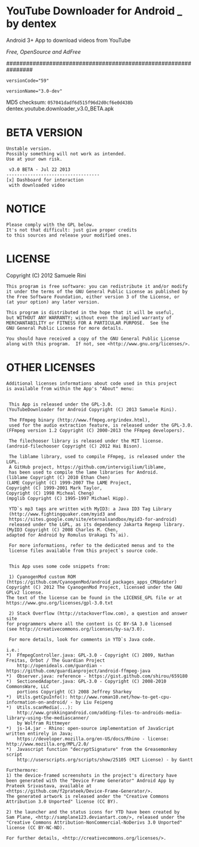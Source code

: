 YouTube Downloader for Android _ by dentex
================================================================

Android 3+ App to download videos from YouTube

*Free, OpenSource and AdFree*

################################################################

`versionCode="59"`

`versionName="3.0-dev"`

MD5 checksum: `057041dadf6d515f96d2d0cf6e0d438b` dentex.youtube.downloader_v3.0_BETA.apk

BETA VERSION
================================================================

	Unstable version.
	Possibly something will not work as intended.
	Use at your own risk.
    
     v3.0 BETA - Jul 22 2013 
    ----------------------------------- 
    [x] Dashboard for interaction 
     with downloaded video 

NOTICE
================================================================
    Please comply with the GPL below. 
    It's not that difficult: just give proper credits 
    to this sources and release your modified ones.

LICENSE
================================================================
Copyright (C) 2012  Samuele Rini

    This program is free software: you can redistribute it and/or modify
    it under the terms of the GNU General Public License as published by
    the Free Software Foundation, either version 3 of the License, or
    (at your option) any later version.

    This program is distributed in the hope that it will be useful,
    but WITHOUT ANY WARRANTY; without even the implied warranty of
    MERCHANTABILITY or FITNESS FOR A PARTICULAR PURPOSE.  See the
    GNU General Public License for more details.

    You should have received a copy of the GNU General Public License
    along with this program.  If not, see <http://www.gnu.org/licenses/>.


OTHER LICENSES
================================================================
    Additional licenses informations about code used in this project
    is available from within the App's "About" menu:
    
    
     This App is released under the GPL-3.0. 
    (YouTubeDownloader for Android Copyright (C) 2013 Samuele Rini). 
    
     The FFmpeg binary (http://www.ffmpeg.org/index.html), 
     used for the audio extraction feature, is released under the GPL-3.0. 
    (FFmpeg version 1.2 Copyright (C) 2000-2013 the FFmpeg developers). 
    
     The filechooser library is released under the MIT license. 
    (android-filechooser Copyright (C) 2012 Hai Bison). 
    
     The liblame library, used to compile FFmpeg, is released under the LGPL. 
     A GitHub project, https://github.com/intervigilium/liblame, 
     has been used to compile the lame libraries for Android. 
    (liblame Copyright (C) 2010 Ethan Chen) 
    (LAME Copyright (C) 1999-2007 The LAME Project, 
    Copyright (C) 1999-2001 Mark Taylor, 
    Copyright (C) 1998 Micheal Cheng) 
    (mpglib Copyright (C) 1995-1997 Michael Hipp). 
    
     YTD`s mp3 tags are written with MyID3: a Java ID3 Tag Library 
     (http://www.fightingquaker.com/myid3 and 
     https://sites.google.com/site/eternalsandbox/myid3-for-android) 
     released under the LGPL, as its dependency Jakarta Regexp library. 
    (MyID3 Copyright (C) 2008 Charles M. Chen, 
    adapted for Android by Romulus Urakagi Ts`ai). 
    
     For more informations, refer to the dedicated menus and to the 
     license files available from this project`s source code.
    
    
     This App uses some code snippets from: 
    
     1) CyanogenMod custom ROM (https://github.com/CyanogenMod/android_packages_apps_CMUpdater) 
    Copyright (C) 2012 The CyanogenMod Project, licensed under the GNU GPLv2 license. 
    The text of the license can be found in the LICENSE_GPL file or at 
    https://www.gnu.org/licenses/gpl-3.0.txt 
    
     2) Stack Overflow (http://stackoverflow.com), a question and answer site 
	for programmers where all the content is CC BY-SA 3.0 licensed 
    (see http://creativecommons.org/licenses/by-sa/3.0). 
    
     For more details, look for comments in YTD`s Java code.
     
    i.e.:
    *)  FfmpegController.java: GPL-3.0 - Copyright (C) 2009, Nathan Freitas, Orbot / The Guardian Project
        http://openideals.com/guardian - https://github.com/guardianproject/android-ffmpeg-java
    *)  Observer.java: reference - https://gist.github.com/shirou/659180
    *)  SectionedAdapter.java: GPL-3.0 - Copyright (C) 2008-2010 CommonsWare, LLC
        portions Copyright (C) 2008 Jeffrey Sharkey
    *)  Utils.getCpuInfo(): http://www.roman10.net/how-to-get-cpu-information-on-android/ - by Liu Feipeng
    *)  Utils.scanMedia(...): 
        http://www.grokkingandroid.com/adding-files-to-androids-media-library-using-the-mediascanner/
        by Wolfram Rittmeyer
    *)  js-14.jar - Rhino: open-source implementation of JavaScript written entirely in Java; 
        https://developer.mozilla.org/en-US/docs/Rhino - license: http://www.mozilla.org/MPL/2.0/
    *)  Javascript function "decryptSignature" from the Greasemonkey script 
        http://userscripts.org/scripts/show/25105 (MIT License) - by Gantt

    Furthermore:
    1) the device-framed screenshots in the project's directory have 
    been generated with the "Device Frame Generator" Android App by 
    Prateek Srivastava, available at 
    <https://github.com/f2prateek/Device-Frame-Generator/>.
    The generated artwork is released ander the "Creative Commons 
    Attribution 3.0 Unported" license (CC BY).

    2) the launcher and the status icons for YTD have been created by
    Sam Plane, <http://samplane123.deviantart.com/>, released under the 
    "Creative Commons Attribution-NonCommercial-NoDerivs 3.0 Unported" 
    license (CC BY-NC-ND).

    For further details, <http://creativecommons.org/licenses/>.
